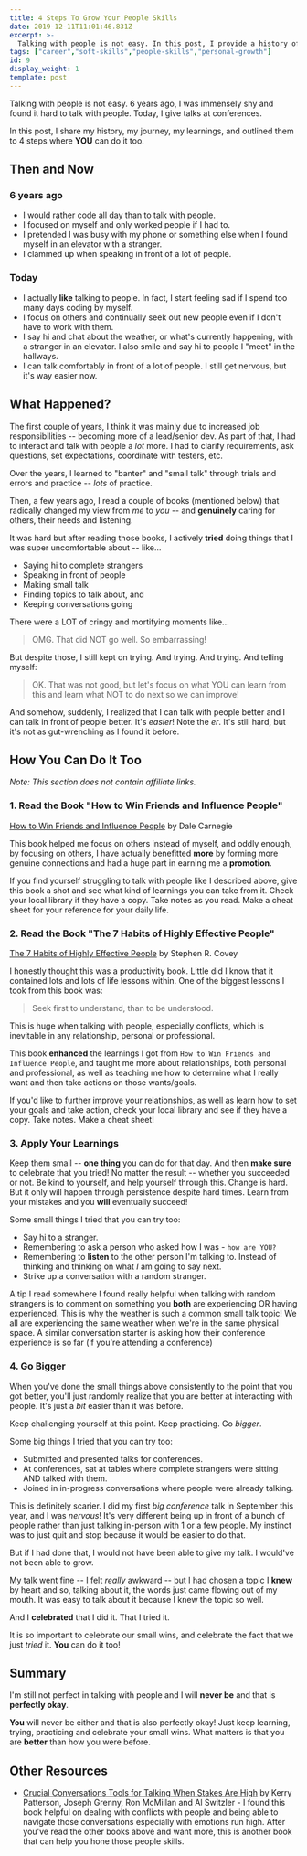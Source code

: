 ```yaml
---
title: 4 Steps To Grow Your People Skills
date: 2019-12-11T11:01:46.831Z
excerpt: >-
  Talking with people is not easy. In this post, I provide a history of how I went from being shy to giving talks at conferences, and how YOU can do it too.
tags: ["career","soft-skills","people-skills","personal-growth"]
id: 9
display_weight: 1
template: post
---
```


Talking with people is not easy. 6 years ago, I was immensely shy and found it hard to talk with people. Today, I give talks at conferences. 

In this post, I share my history, my journey, my learnings, and outlined them to 4 steps where **YOU** can do it too.

## Then and Now

### 6 years ago
* I would rather code all day than to talk with people.
* I focused on myself and only worked people if I had to.
* I pretended I was busy with my phone or something else when I found myself in an elevator with a stranger.
* I clammed up when speaking in front of a lot of people.

### Today
* I actually **like** talking to people. In fact, I start feeling sad if I spend too many days coding by myself.
* I focus on others and continually seek out new people even if I don't have to work with them.
* I say hi and chat about the weather, or what's currently happening, with a stranger in an elevator. I also smile and say hi to people I "meet" in the hallways.
* I can talk comfortably in front of a lot of people. I still get nervous, but it's way easier now.

## What Happened?

The first couple of years, I think it was mainly due to increased job responsibilities -- becoming more of a lead/senior dev. As part of that, I had to interact and talk with people a *lot* more. I had to clarify requirements, ask questions, set expectations, coordinate with testers, etc. 

Over the years, I learned to "banter" and "small talk" through trials and errors and practice -- *lots* of practice.

Then, a few years ago, I read a couple of books (mentioned below) that radically changed my view from *me* to *you* -- and **genuinely** caring for others, their needs and listening.

It was hard but after reading those books, I actively **tried** doing things that I was super uncomfortable about -- like...
* Saying hi to complete strangers
* Speaking in front of people
* Making small talk
* Finding topics to talk about, and
* Keeping conversations going

There were a LOT of cringy and mortifying moments like...

> OMG. That did NOT go well. So embarrassing!

But despite those, I still kept on trying. And trying. And trying. And telling myself:

> OK. That was not good, but let's focus on what YOU can learn from this and learn what NOT to do next so we can improve!

And somehow, suddenly, I realized that I can talk with people better and I can talk in front of people better. It's *easier*! Note the *er*. It's still hard, but it's not as gut-wrenching as I found it before.

## How You Can Do It Too

*Note: This section does not contain affiliate links.*

### 1. Read the Book "How to Win Friends and Influence People"

<a href="https://www.amazon.com/How-Win-Friends-Influence-People/dp/B0006IU7JK/ref=sr_1_3?crid=3FNDAJEFL6755&keywords=how+to+win+friends+and+influence+people&qid=1578239535&sprefix=how+to+win+frien%2Caps%2C197&sr=8-3" target="_blank" rel="noopener noreferrer" class="external-link">How to Win Friends and Influence People</a> by Dale Carnegie

This book helped me focus on others instead of myself, and oddly enough, by focusing on others, I have actually benefitted **more** by forming more genuine connections and had a huge part in earning me a **promotion**.

If you find yourself struggling to talk with people like I described above, give this book a shot and see what kind of learnings you can take from it. Check your local library if they have a copy. Take notes as you read. Make a cheat sheet for your reference for your daily life.

### 2. Read the Book "The 7 Habits of Highly Effective People"

<a href="https://www.amazon.com/Habits-Highly-Effective-People-Powerful/dp/1451639619/ref=sxts_sxwds-bia?crid=2FGADSH971NBN&keywords=7+habits+of+highly+effective+people&pd_rd_i=1451639619&pd_rd_r=1cdf1a12-a168-4738-9af7-6bf40a34d593&pd_rd_w=kJbF4&pd_rd_wg=xnM4X&pf_rd_p=1cb3f32a-ccfd-479b-8a13-b22f56c942c6&pf_rd_r=R08GTY3FAHEMG7VQQP36&psc=1&qid=1576021033&sprefix=7+habits+o%2Caps%2C212" target="_blank" rel="noopener noreferrer" class="external-link">The 7 Habits of Highly Effective People</a> by Stephen R. Covey

I honestly thought this was a productivity book. Little did I know that it contained lots and lots of life lessons within. One of the biggest lessons I took from this book was:
> Seek first to understand, than to be understood.

This is huge when talking with people, especially conflicts, which is inevitable in any relationship, personal or professional.

This book **enhanced** the learnings I got from `How to Win Friends and Influence People`, and taught me more about relationships, both personal and professional, as well as teaching me how to determine what I really want and then take actions on those wants/goals. 

If you'd like to further improve your relationships, as well as learn how to set your goals and take action, check your local library and see if they have a copy. Take notes. Make a cheat sheet!

### 3. Apply Your Learnings

Keep them small -- **one thing** you can do for that day. And then **make sure** to celebrate that you tried! No matter the result -- whether you succeeded or not. Be kind to yourself, and help yourself through this. Change is hard. But it only will happen through persistence despite hard times. Learn from your mistakes and you **will** eventually succeed!

Some small things I tried that you can try too:
* Say hi to a stranger.
* Remembering to ask a person who asked how I was - `how are YOU?`
* Remembering to **listen** to the other person I'm talking to. Instead of thinking and thinking on what *I* am going to say next.
* Strike up a conversation with a random stranger.

A tip I read somewhere I found really helpful when talking with random strangers is to comment on something you **both** are experiencing OR having experienced. This is why the weather is such a common small talk topic! We all are experiencing the same weather when we're in the same physical space.  A similar conversation starter is asking how their conference experience is so far (if you're attending a conference)

### 4. Go Bigger

When you've done the small things above consistently to the point that you got better, you'll just randomly realize that you are better at interacting with people. It's just a *bit* easier than it was before.

Keep challenging yourself at this point. Keep practicing. Go *bigger*.

Some big things I tried that you can try too:
* Submitted and presented talks for conferences.
* At conferences, sat at tables where complete strangers were sitting AND talked with them.
* Joined in in-progress conversations where people were already talking.

This is definitely scarier. I did my first *big conference* talk in September this year, and I was *nervous*! It's very different being up in front of a bunch of people rather than just talking in-person with 1 or a few people. My instinct was to just quit and stop because it would be easier to do that. 

But if I had done that, I would not have been able to give my talk. I would've not been able to grow.

My talk went fine -- I felt *really* awkward -- but I had chosen a topic I **knew** by heart and so, talking about it, the words just came flowing out of my mouth. It was easy to talk about it because I knew the topic so well.

And I **celebrated** that I did it. That I tried it.

It is so important to celebrate our small wins, and celebrate the fact that we just *tried* it. **You** can do it too!

## Summary

I'm still not perfect in talking with people and I will **never be** and that is **perfectly okay**.

**You** will never be either and that is also perfectly okay! Just keep learning, trying, practicing and celebrate your small wins. What matters is that you are **better** than how you were before.

## Other Resources

* <a href="https://www.amazon.com/Crucial-Conversations-Talking-Stakes-Second/dp/0071771328/ref=sr_1_2?keywords=crucial+conversations&qid=1578240111&s=books&sr=1-2" target="_blank" rel="noopener noreferrer" class="external-link">Crucial Conversations Tools for Talking When Stakes Are High</a> by Kerry Patterson, Joseph Grenny, Ron McMillan and Al Switzler - I found this book helpful on dealing with conflicts with people and being able to navigate those conversations especially with emotions run high. After you've read the other books above and want more, this is another book that can help you hone those people skills.